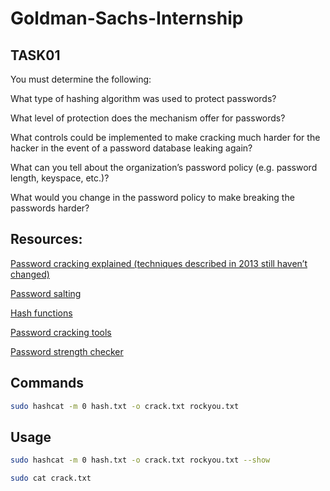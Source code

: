 # Goldman-Sachs-Internship


## TASK01
You must determine the following:

What type of hashing algorithm was used to protect passwords?

What level of protection does the mechanism offer for passwords?

What controls could be implemented to make cracking much harder for the hacker in the event of a password database leaking again?

What can you tell about the organization’s password policy (e.g. password length, keyspace, etc.)?

What would you change in the password policy to make breaking the passwords harder? 


## Resources:
[Password cracking explained (techniques described in 2013 still haven’t changed)](https://arstechnica.com/information-technology/2013/05/how-crackers-make-minced-meat-out-of-your-passwords/)

[Password salting](https://en.wikipedia.org/wiki/Salt_(cryptography))

[Hash functions ](https://en.wikipedia.org/wiki/Cryptographic_hash_function)

[Password cracking tools ](https://en.wikipedia.org/wiki/Password_cracking#Software)

[Password strength checker ](https://howsecureismypassword.net/)

## Commands

```bash
sudo hashcat -m 0 hash.txt -o crack.txt rockyou.txt 
```

## Usage

```bash
sudo hashcat -m 0 hash.txt -o crack.txt rockyou.txt --show
```
```bash
sudo cat crack.txt
```

